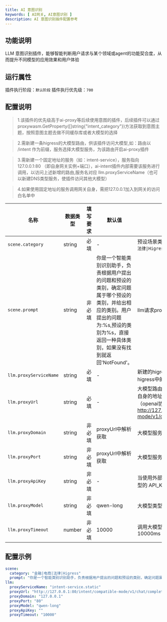 ```yaml
---
title: AI 意图识别
keywords: [ AI网关, AI意图识别 ]
description: AI 意图识别插件配置参考
---
```


## 功能说明

LLM 意图识别插件，能够智能判断用户请求与某个领域或agent的功能契合度，从而提升不同模型的应用效果和用户体验

## 运行属性

插件执行阶段：`默认阶段`
插件执行优先级：`700`

## 配置说明
> 1.该插件的优先级高于ai-proxy等后续使用意图的插件，后续插件可以通过proxywasm.GetProperty([]string{"intent_category"})方法获取到意图主题，按照意图主题去做不同缓存库或者大模型的选择

> 2.需新建一条higress的大模型路由，供该插件访问大模型,如：路由以 /intent 作为前缀，服务选择大模型服务，为该路由开启ai-proxy插件

> 3.需新建一个固定地址的服务（如：intent-service），服务指向127.0.0.1:80 （即自身网关实例+端口），ai-intent插件内部需要该服务进行调用，以访问上述新增的路由,服务名对应 llm.proxyServiceName（也可以新建DNS类型服务，使插件访问其他大模型）

> 4.如果使用固定地址的服务调用网关自身，需把127.0.0.1加入到网关的访问白名单中

| 名称           |   数据类型        | 填写要求 | 默认值 | 描述                                                         |
| -------------- | --------------- | -------- | ------ | ------------------------------------------------------------ |
| `scene.category`         | string          | 必填     | -      | 预设场景类别，以`\|`分割，如：`金融\|电商\|法律\|Higress`|
| `scene.prompt`         | string          | 非必填     | 你是一个智能类别识别助手，负责根据用户提出的问题和预设的类别，确定问题属于哪个预设的类别，并给出相应的类别。用户提出的问题为:%s,预设的类别为%s，直接返回一种具体类别，如果没有找到就返回'NotFound'。     | llm请求prompt模板 |
| `llm.proxyServiceName`         | string          | 必填     | -      | 新建的higress服务，指向大模型 (取higress中的 FQDN 值)|
| `llm.proxyUrl`         | string          | 必填     | -      | 大模型路由请求地址全路径，可以是网关自身的地址，也可以是其他大模型的地址（openai协议），例如：http://127.0.0.1:80/intent/compatible-mode/v1/chat/completions |
| `llm.proxyDomain`         | string          | 非必填     |   proxyUrl中解析获取    | 大模型服务的domain|
| `llm.proxyPort`         | string          | 非必填     | proxyUrl中解析获取     | 大模型服务端口号 |
| `llm.proxyApiKey`         | string          | 非必填     | -     | 当使用外部大模型服务时需配置 对应大模型的 API_KEY |
| `llm.proxyModel`         | string          | 非必填     | qwen-long      | 大模型类型 |
| `llm.proxyTimeout`         | number          | 非必填     | 10000      | 调用大模型超时时间，单位ms，默认：10000ms |

## 配置示例

```yaml
scene:
  category: "金融|电商|法律|Higress"
  prompt: "你是一个智能类别识别助手，负责根据用户提出的问题和预设的类别，确定问题属于哪个预设的类别，并给出相应的类别。用户提出的问题为:'%s',预设的类别为'%s'，直接返回一种具体类别，如果没有找到就返回'NotFound'。"
llm:
  proxyServiceName: "intent-service.static"
  proxyUrl: "http://127.0.0.1:80/intent/compatible-mode/v1/chat/completions"
  proxyDomain: "127.0.0.1"
  proxyPort: "80"
  proxyModel: "qwen-long"
  proxyApiKey: ""
  proxyTimeout: "10000"
```
